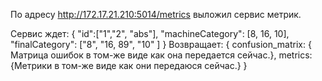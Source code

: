 По адресу http://172.17.21.210:5014/metrics
выложил сервис метрик.

Сервис ждет:
{
	"id":["1","2", "abs"], 
       "machineCategory": [8, 16, 10], 
         "finalCategory":      ["8", "16, 89", "10" ] 
                }
Возвращает:
 { 
     confusion_matrix: { Матрица ошибок в том-же виде как она передается сейчас.},
     metrics: {Метрики в том-же виде как они передаюся сейчас.}
}
